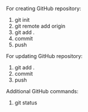 For creating GitHub repository:
1) git init
2) git remote add origin <link>
3) git add .
4) commit
5) push

For updating GitHub repository:
1) git add .
2) commit
3) push

Additional GitHub commands:
1) git status
